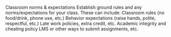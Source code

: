 Classroom norms & expectations
Establish ground rules and any norms/expectations for your class. These can include:
Classroom rules (no food/drink, phone use, etc.)
Behavior expectations (raise hands, polite, respectful, etc.)
Late work policies, extra credit, etc.
Academic integrity and cheating policy
LMS or other ways to submit assignments, etc.

